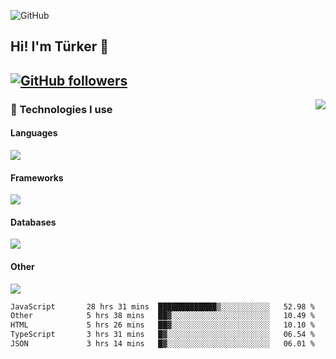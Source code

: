 ![GitHub](https://github.com/turkwr/turkwr/assets/63150613/e5462c44-ccab-48a0-8a33-9f1ea91ff35d)
<!-- ## Hi! I'm Türker 🖐️ -->

##  Hi! I'm Türker 👋
## [![GitHub followers](https://img.shields.io/github/followers/turkwr?color=333&label=Follow&logo=github&logoColor=fff&style=flat-square)](https://github.com/turkwr?tab=followers)
<a href="https://discord.com/users/162740870607536128">
 <img src="https://lanyard.cnrad.dev/api/162740870607536128?hideTimestamp=true&idleMessage=Just%20chillin'%20at%20the%20moment&bg=161a23&animated=true" align="right" />
</a>

### 🧠 Technologies I use
#### Languages
![](https://skillicons.dev/icons?i=js,ts,py,php,go&theme=dark&perline=6)
#### Frameworks
![](https://skillicons.dev/icons?i=next,react,nodejs,tailwind,bootstrap,express&theme=dark&perline=6)
#### Databases
![](https://skillicons.dev/icons?i=mongodb,mysql,sqlite,postgres&theme=dark&perline=6)
#### Other
![](https://skillicons.dev/icons?i=github,git,figma,photoshop,cloudflare,vercel,replit,vscode,visualstudio,discord&theme=dark&perline=6)


<!--START_SECTION:waka-->

```txt
JavaScript       28 hrs 31 mins  █████████████▒░░░░░░░░░░░   52.98 %
Other            5 hrs 38 mins   ██▓░░░░░░░░░░░░░░░░░░░░░░   10.49 %
HTML             5 hrs 26 mins   ██▓░░░░░░░░░░░░░░░░░░░░░░   10.10 %
TypeScript       3 hrs 31 mins   █▓░░░░░░░░░░░░░░░░░░░░░░░   06.54 %
JSON             3 hrs 14 mins   █▓░░░░░░░░░░░░░░░░░░░░░░░   06.01 %
```

<!--END_SECTION:waka-->
